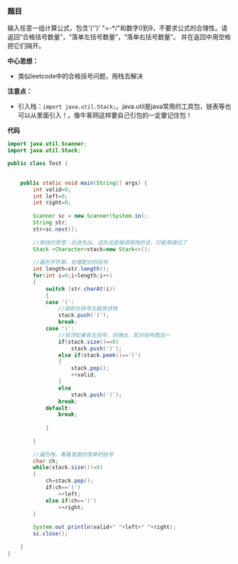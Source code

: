 ### 题目
输入任意一组计算公式，包含'('')' "=-*/"和数字0到9，不要求公式的合理性。请返回“合格括号数量”，“落单左括号数量”，“落单右括号数量”。
并在返回中用空格把它们隔开。

**中心思想：**
- 类似leetcode中的合格括号问题，用栈去解决

**注意点：**
- 引入栈：`import java.util.Stack;`。java.util是java常用的工具包，链表等也可以从里面引入！。像牛客网这样要自己引包的一定要记住包！

**代码**
```java
import java.util.Scanner;
import java.util.Stack;

public class Test {

	
    public static void main(String[] args) {
    	int valid=0;
        int left=0;
        int right=0;
    	
        Scanner sc = new Scanner(System.in);
        String str;
        str=sc.next();
         
        //用栈的思想：后进先出。没办法直接调用栈的话，只能用递归了
        Stack <Character>stack=new Stack<>();
        
        //遍历字符串，处理配对的括号
        int length=str.length();
        for(int i=0;i<length;i++)
        {
        	switch (str.charAt(i))
        	{
        	case '(':
        		//碰到左括号无脑放进栈
        		stack.push('(');
        		break;
        	case ')':
        		//栈顶如果有左括号，则弹出，配对括号数加一
        		if(stack.size()==0)
        			stack.push(')');
        		else if(stack.peek()=='(')
        		{
        			stack.pop();
        		    ++valid;
        		}
        		else
        			stack.push(')');
        	    break;
        	default:
        		break;
        	
        	}
        	
        }
        
        //遍历栈，看看里面的落单的括号
        char ch;
        while(stack.size()!=0)
        {
        	ch=stack.pop();
        	if(ch=='(')
        		++left;
        	else if(ch==')')
        		++right;
        }
        
        System.out.println(valid+" "+left+" "+right);
        sc.close();
        
    }
}
```
